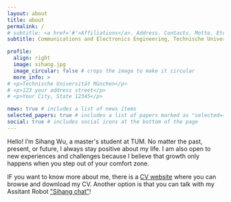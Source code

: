 ```yaml
---
layout: about
title: about
permalink: /
# subtitle: <a href='#'>Affiliations</a>. Address. Contacts. Motto. Etc.
subtitle: Communications and Electronics Engineering, Technische Universität München

profile:
  align: right
  image: sihang.jpg
  image_circular: false # crops the image to make it circular
  more_info: >
# <p>Technische Universität München</p>
# <p>123 your address street</p>
# <p>Your City, State 12345</p>

news: true # includes a list of news items
selected_papers: true # includes a list of papers marked as "selected={true}"
social: true # includes social icons at the bottom of the page
---
```


<!-- Write your biography here. Tell the world about yourself. Link to your favorite [subreddit](http://reddit.com). You can put a picture in, too. The code is already in, just name your picture `prof_pic.jpg` and put it in the `img/` folder.

Put your address / P.O. box / other info right below your picture. You can also disable any of these elements by editing `profile` property of the YAML header of your `_pages/about.md`. Edit `_bibliography/papers.bib` and Jekyll will render your [publications page](/al-folio/publications/) automatically.

Link to your social media connections, too. This theme is set up to use [Font Awesome icons](https://fontawesome.com/) and [Academicons](https://jpswalsh.github.io/academicons/), like the ones below. Add your Facebook, Twitter, LinkedIn, Google Scholar, or just disable all of them. -->
Hello! I’m Sihang Wu, a master's student at TUM. No matter the past, present, or future, I always stay positive about my life. I am also open to new experiences and challenges because I believe that growth only happens when you step out of your comfort zone.

IF you want to know more about me, there is a [CV website](https://sihang999.github.io/cv/) where you can browse and download my CV. Another option is that you can talk with my Assitant Robot ["Sihang chat"](https://sihang999.github.io/SihangChat/)!
